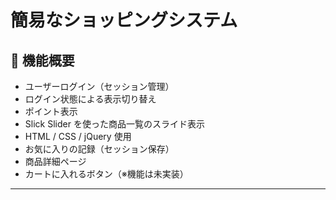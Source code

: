 # 簡易なショッピングシステム

## 📌 機能概要

- ユーザーログイン（セッション管理）
- ログイン状態による表示切り替え
- ポイント表示
- Slick Slider を使った商品一覧のスライド表示
- HTML / CSS / jQuery 使用
- お気に入りの記録（セッション保存）
- 商品詳細ページ
- カートに入れるボタン（※機能は未実装）
---



